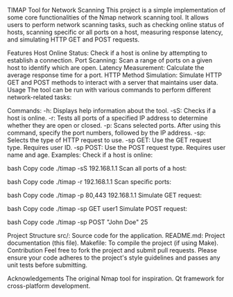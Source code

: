 TIMAP Tool for Network Scanning
This project is a simple implementation of some core functionalities of the Nmap network scanning tool. It allows users to perform network scanning tasks, such as checking online status of hosts, scanning specific or all ports on a host, measuring response latency, and simulating HTTP GET and POST requests.

Features
Host Online Status: Check if a host is online by attempting to establish a connection.
Port Scanning: Scan a range of ports on a given host to identify which are open.
Latency Measurement: Calculate the average response time for a port.
HTTP Method Simulation: Simulate HTTP GET and POST methods to interact with a server that maintains user data.
Usage
The tool can be run with various commands to perform different network-related tasks:

Commands:
-h: Displays help information about the tool.
-sS: Checks if a host is online.
-r: Tests all ports of a specified IP address to determine whether they are open or closed.
-p: Scans selected ports. After using this command, specify the port numbers, followed by the IP address.
-sp: Selects the type of HTTP request to use.
-sp GET: Use the GET request type. Requires user ID.
-sp POST: Use the POST request type. Requires user name and age.
Examples:
Check if a host is online:

bash
Copy code
./timap -sS 192.168.1.1
Scan all ports of a host:

bash
Copy code
./timap -r 192.168.1.1
Scan specific ports:

bash
Copy code
./timap -p 80,443 192.168.1.1
Simulate GET request:

bash
Copy code
./timap -sp GET user1
Simulate POST request:

bash
Copy code
./timap -sp POST "John Doe" 25

Project Structure
src/: Source code for the application.
README.md: Project documentation (this file).
Makefile: To compile the project (if using Make).
Contribution
Feel free to fork the project and submit pull requests. Please ensure your code adheres to the project's style guidelines and passes any unit tests before submitting.



Acknowledgements
The original Nmap tool for inspiration.
Qt framework for cross-platform development.
